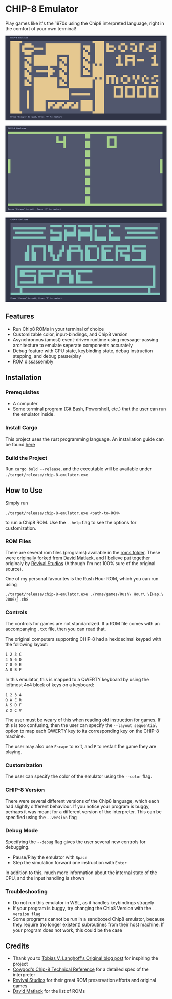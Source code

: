 # CHIP-8 Emulator

Play games like it's the 1970s using the Chip8 interpreted language, right in the comfort of your own terminal!


![Rush Hour being played](/images/2025-09-03-18-01-53.png)

![Image of Pong being played in the terminal on the Chip-8 emulator](/images/2025-09-03-17-33-02.png)

![Space Invaders splash screen](/images/2025-09-03-18-01-02.png)

## Features

- Run Chip8 ROMs in your terminal of choice
- Customizable color, input-bindings, and Chip8 version
- Asynchronous (amost) event-driven runtime using message-passing architecture to emulate seperate components accurately
- Debug feature with CPU state, keybinding state, debug instruction stepping, and debug pause/play
- ROM dissassembly

## Installation 

### Prerequisites

- A computer
- Some terminal program (Git Bash, Powershell, etc.) that the user can run the emulator inside.

### Install Cargo

This project uses the rust programming language. An installation guide can be found [here](https://doc.rust-lang.org/cargo/getting-started/installation.html)

### Build the Project

Run `cargo buld --release`, and the executable will be available under `./target/release/chip-8-emulator.exe`

## How to Use

Simply run

```
./target/release/chip-8-emulator.exe <path-to-ROM>
```

to run a Chip8 ROM. Use the `--help` flag to see the options for customization.

### ROM Files

There are several rom files (programs) available in the [roms folder](/roms/). These were originally forked from [David Matlack](https://github.com/dmatlack/chip8), and I believe put together originaly by [Revival Studios](https://revival-studios.com/) (Although I'm not 100% sure of the original source).

One of my personal favourites is the Rush Hour ROM, which you can run using 

```
./target/release/chip-8-emulator.exe ./roms/games/Rush\ Hour\ \[Hap,\ 2006\].ch8
```

### Controls

The controls for games are not standardized. If a ROM file comes with an accompanying `.txt` file, then you can read that.

The original computers supporting CHIP-8 had a hexidecimal keypad with the following layout:

```
1 2 3 C
4 5 6 D
7 8 9 E
A 0 B F
```

In this emulator, this is mapped to a QWERTY keyboard by using the leftmost 4x4 block of keys on a keyboard:

```
1 2 3 4
Q W E R
A S D F
Z X C V
```

The user must be weary of this when reading old instruction for games. If this is too confusing, then the user can specify the `--layout sequential` option to map each QWERTY key to its corresponding key on the CHIP-8 machine.

The user may also use `Escape` to exit, and `P` to restart the game they are playing.

### Customization

The user can specify the color of the emulator using the `--color` flag.

### CHIP-8 Version

There were several different versions of the Chip8 language, which each had slightly different behaviour. If you notice your program is buggy, perhaps it was meant for a different version of the interpreter. This can be specified using the `--version` flag

### Debug Mode

Specifying the `--debug` flag gives the user several new controls for debugging.

- Pause/Play the emulator with `Space`
- Step the simulation forward one instruction with `Enter`

In addition to this, much more information about the internal state of the CPU, and the input handling is shown

### Troubleshooting

- Do not run this emulator in WSL, as it handles keybindings stragely
- If your program is buggy, try changing the Chip8 Version with the `--version flag`
- Some programs cannot be run in a sandboxed Chip8 emulator, because they require (no longer existent) subroutines from their host machine. If your program does not work, this could be the case

## Credits

- Thank you to [Tobias V. Langhoff's Original blog post](https://tobiasvl.github.io/blog/write-a-chip-8-emulator/) for inspiring the project
- [Cowgod's Chip-8 Technical Reference](http://devernay.free.fr/hacks/chip8/C8TECH10.HTM) for a detailed spec of the interpreter
- [Revival Studios](https://revival-studios.com/) for their great ROM preservation efforts and original games
- [David Matlack](https://github.com/dmatlack/chip8/tree/master/roms) for the list of ROMs 

